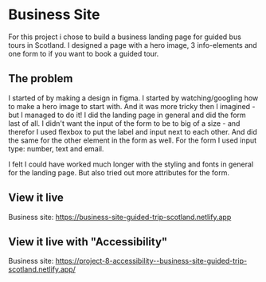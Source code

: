 # Business Site

For this project i chose to build a business landing page for guided bus tours in Scotland. I designed a page with a hero image, 3 info-elements and one form to if you want to book a guided tour.

## The problem

I started of by making a design in figma. I started by watching/googling how to make a hero image to start with. And it was more tricky then I imagined - but I managed to do it! I did the landing page in general and did the form last of all. I didn't want the input of the form to be to big of a size - and therefor I used flexbox to put the label and input next to each other. And did the same for the other element in the form as well. For the form I used input type: number, text and email.

I felt I could have worked much longer with the styling and fonts in general for the landing page. But also tried out more attributes for the form.

## View it live
Business site: https://business-site-guided-trip-scotland.netlify.app 


## View it live with "Accessibility"
Business site: https://project-8-accessibility--business-site-guided-trip-scotland.netlify.app/ 
